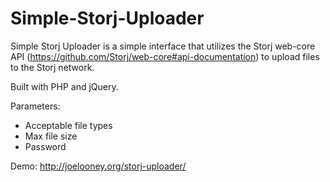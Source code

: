 Simple-Storj-Uploader
=================
Simple Storj Uploader is a simple interface that utilizes the Storj web-core API (https://github.com/Storj/web-core#api-documentation) to upload files to the Storj network.  

Built with PHP and jQuery.

Parameters:
- Acceptable file types
- Max file size
- Password


Demo: http://joelooney.org/storj-uploader/
